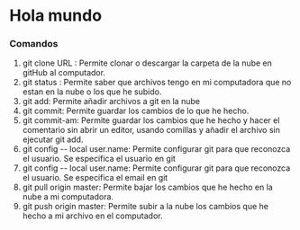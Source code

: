 # Hola mundo
### Comandos
1. git clone URL : Permite clonar o descargar la carpeta de la nube en gitHub al computador.
2. git status : Permite saber que archivos tengo en mi computadora que no estan en la nube o los que he subido.
3. git add: Permite añadir archivos a git en la nube 
4. git commit: Permite guardar los cambios de lo que he hecho.
5. git commit-am: Permite guardar los cambios que he hecho y hacer el comentario sin abrir un editor, usando comillas y añadir el archivo sin ejecutar git add.
6. git config -- local user.name: Permite configurar git para que reconozca el usuario. Se especifica el usuario en git
7. git config -- local user.name: Permite configurar git para que reconozca el usuario. Se especifica el email en git
8. git pull origin master: Permite bajar los cambios que he hecho en la nube a mi computadora.
9. git push origin master: Permite subir a la nube los cambios que he hecho a mi archivo en el computador.
